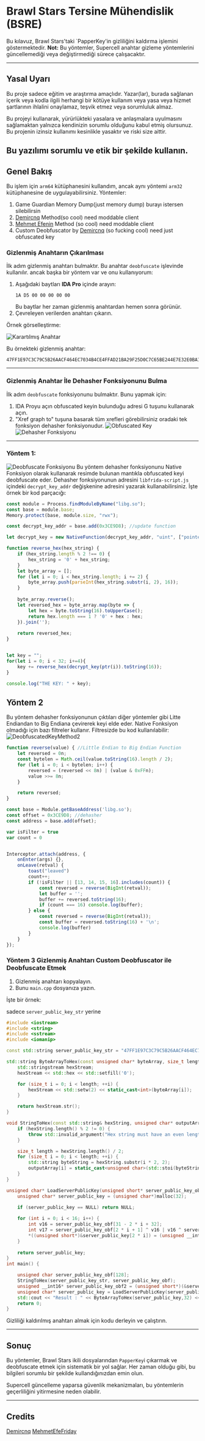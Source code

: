 # Brawl Stars Tersine Mühendislik (BSRE)

Bu kılavuz, Brawl Stars'taki `PapperKey'in gizliliğini kaldırma işlemini göstermektedir.
**Not:** Bu yöntemler, Supercell anahtar gizleme yöntemlerini güncellemediği veya değiştirmediği sürece çalışacaktır.

---

## Yasal Uyarı

Bu proje sadece eğitim ve araştırma amaçlıdır. Yazar(lar), burada sağlanan içerik veya kodla ilgili herhangi bir kötüye kullanım veya yasa veya hizmet şartlarının ihlalini onaylamaz, teşvik etmez veya sorumluluk almaz.

Bu projeyi kullanarak, yürürlükteki yasalara ve anlaşmalara uyulmasını sağlamaktan yalnızca kendinizin sorumlu olduğunu kabul etmiş olursunuz. Bu projenin izinsiz kullanımı kesinlikle yasaktır ve riski size aittir.

Bu yazılımı sorumlu ve etik bir şekilde kullanın.
---


## Genel Bakış
Bu işlem için `arm64` kütüphanesini kullandım, ancak aynı yöntemi `arm32` kütüphanesine de uygulayabilirsiniz.
Yöntemler:
1. Game Guardian Memory Dump(just memory dump) burayı istersen silebilirsin
2. [Demircnq](https://github.com/DemirCnq) Method(so cool) need moddable client
3. [Mehmet Efenin](https://github.com/MehmetEfeFriday) Method (so cool) need moddable client
4. Custom Deobfuscator by [Demircnq](https://github.com/DemirCnq) (so fucking cool) need just obfuscated key

### Gizlenmiş Anahtarın Çıkarılması
İlk adım gizlenmiş anahtarı bulmaktır. Bu anahtar `deobfuscate` işlevinde kullanılır. ancak başka bir yöntem var ve onu kullanıyorum:

1. Aşağıdaki baytları **IDA Pro** içinde arayın:
   ```
   1A D5 00 00 00 00 00
   ```
   Bu baytlar her zaman gizlenmiş anahtardan hemen sonra görünür.
2. Çevreleyen verilerden anahtarı çıkarın.

Örnek görselleştirme:

![Karartılmış Anahtar](obfuscated-key-for-v59.PNG)

Bu örnekteki gizlenmiş anahtar: 
```
47FF1E97C3C79C5B26AACF464EC7034B4CE4FFAD21BA29F25D0C7C65BE244E7E32E0BA1D6C65F0679C9C48E155BA02D577FED286D314E70206770663DE9773ACDCE07397161506779753E7141054D2FE67C002BA40EC489CAF52F06555A7BAE013FD4E240AA67C0CFBAF29BA1DE8FFE4885703C74EB4CFAABA349CC73AFA1EFF
```

---
### Gizlenmiş Anahtar İle Dehasher Fonksiyonunu Bulma
İlk adım `deobfuscate` fonksiyonunu bulmaktır. Bunu yapmak için:
1. IDA Proyu açın obfuscated keyin bulunduğu adresi G tuşunu kullanarak açın.
2. "Xref graph to" tuşuna basarak tüm xrefleri görebilirsiniz oradaki tek fonksiyon dehasher fonksiyonudur.
![Obfuscated Key](obfkeyxref.PNG)
![Dehasher Fonksiyonu](dehasherfunc.png)

---
### Yöntem 1:
![Deobfuscate Fonksiyonu](arm64-v59.PNG)
Bu yöntem dehasher fonksiyonunu Native Fonksiyon olarak kullanarak resimde bulunan mantıkla obfuscated keyi deobfuscate eder.
Dehasher fonksiyonunun adresini `libfrida-script.js` içindeki `decrypt_key_addr` değişkenine adresini yazarak kullanabilirsiniz. İşte örnek bir kod parçacığı:

```javascript
const module = Process.findModuleByName("libg.so");
const base = module.base;
Memory.protect(base, module.size, "rwx");

const decrypt_key_addr = base.add(0x3CE9D8); //update function

let decrypt_key = new NativeFunction(decrypt_key_addr, "uint", ["pointer"]);

function reverse_hex(hex_string) {
    if (hex_string.length % 2 !== 0) {
        hex_string = '0' + hex_string;
    }
    let byte_array = [];
    for (let i = 0; i < hex_string.length; i += 2) {
        byte_array.push(parseInt(hex_string.substr(i, 2), 16));
    }
    
    byte_array.reverse();
    let reversed_hex = byte_array.map(byte => {
        let hex = byte.toString(16).toUpperCase();
        return hex.length === 1 ? '0' + hex : hex;
    }).join('');
    
    return reversed_hex;
}


let key = "";
for(let i = 0; i < 32; i+=4){
    key += reverse_hex(decrypt_key(ptr(i)).toString(16));
}

console.log("THE KEY: " + key);

```

## Yöntem 2
Bu yöntem dehasher fonksiyonunun çıktıları diğer yöntemler gibi Litte Endiandan to Big Endiana çevirerek keyi elde eder.
Native Fonksiyon olmadığı için bazı filtreler kullanır.
Filtresizde bu kod kullanılabilir:
![DeobfuscatedKeyMethod2](deobfuscatedkeymethod2.png)

```javascript
function reverse(value) { //Little Endian to Big Endian Function
    let reversed = 0n;
    const bytelen = Math.ceil(value.toString(16).length / 2);
    for (let i = 0; i < bytelen; i++) {
        reversed = (reversed << 8n) | (value & 0xFFn);
        value >>= 8n;
    }

    return reversed;
}

const base = Module.getBaseAddress('libg.so');
const offset = 0x3CE9D8; //dehasher
const address = base.add(offset);

var isFilter = true
var count = 0


Interceptor.attach(address, {
    onEnter(args) {},
    onLeave(retval) {
        toast("leaved")
        count++;
        if (!isFilter || [13, 14, 15, 16].includes(count)) {
            const reversed = reverse(BigInt(retval));
            let buffer = '';
            buffer += reversed.toString(16);
            if (count === 16) console.log(buffer);
        } else {
            const reversed = reverse(BigInt(retval));
            const buffer = reversed.toString(16) + '\n';
            console.log(buffer)
        }
    }
});
```
### Yöntem 3 Gizlenmiş Anahtarı Custom Deobfuscator ile Deobfuscate Etmek
1. Gizlenmiş anahtarı kopyalayın.
2. Bunu `main.cpp` dosyanıza yazın.

İşte bir örnek:

sadece `server_public_key_str` yerine
```cpp
#include <iostream>
#include <string>
#include <sstream>
#include <iomanip>

const std::string server_public_key_str = "47FF1E97C3C79C5B26AACF464EC7034B4CE4FFAD21BA29F25D0C7C65BE244E7E32E0BA1D6C65F0679C9C48E155BA02D577FED286D314E70206770663DE9773ACDCE07397161506779753E7141054D2FE67C002BA40EC489CAF52F06555A7BAE013FD4E240AA67C0CFBAF29BA1DE8FFE4885703C74EB4CFAABA349CC73AFA1EFF";

std::string ByteArrayToHex(const unsigned char* byteArray, size_t length) {
	std::stringstream hexStream;
	hexStream << std::hex << std::setfill('0');

	for (size_t i = 0; i < length; ++i) {
		hexStream << std::setw(2) << static_cast<int>(byteArray[i]);
	}

	return hexStream.str();
}

void StringToHex(const std::string& hexString, unsigned char* outputArray) {
	if (hexString.length() % 2 != 0) {
		throw std::invalid_argument("Hex string must have an even length.");
	}

	size_t length = hexString.length() / 2;
	for (size_t i = 0; i < length; ++i) {
		std::string byteString = hexString.substr(i * 2, 2);
		outputArray[i] = static_cast<unsigned char>(std::stoi(byteString, nullptr, 16));
	}
}

unsigned char* LoadServerPublicKey(unsigned short* server_public_key_obf) {
	unsigned char* server_public_key = (unsigned char*)malloc(32);
	
	if (server_public_key == NULL) return NULL;

	for (int i = 0; i < 16; i++) {
		int v16 = server_public_key_obf[31 - 2 * i + 32];
		int v17 = server_public_key_obf[2 * i + 1] ^ v16 | v16 ^ server_public_key_obf[2 * i];
		*((unsigned short*)&server_public_key[2 * i]) = (unsigned __int16)(((v17 << (11 - (i & 7))) | ((unsigned __int16)v17 >> (((i & 7) - 11) & 0xF))) ^ server_public_key_obf[31 - i + 32]);
	}
	
	return server_public_key;
}
int main() {

	unsigned char server_public_key_obf[128];
	StringToHex(server_public_key_str, server_public_key_obf);
	unsigned __int16* server_public_key_obf2 = (unsigned short*)(&server_public_key_obf[0]);
	unsigned char* server_public_key = LoadServerPublicKey(server_public_key_obf2);
	std::cout << "Result : " << ByteArrayToHex(server_public_key,32) << std::endl;
	return 0;
}

```

Gizliliği kaldırılmış anahtarı almak için kodu derleyin ve çalıştırın.

---

## Sonuç
Bu yöntemler, Brawl Stars ikili dosyalarından `PapperKey`i çıkarmak ve deobfuscate etmek için sistematik bir yol sağlar. Her zaman olduğu gibi, bu bilgileri sorumlu bir şekilde kullandığınızdan emin olun.

Supercell güncelleme yaparsa
güvenlik mekanizmaları, bu yöntemlerin geçerliliğini yitirmesine neden olabilir.

---

## Credits 
[Demircnq](https://github.com/DemirCnq)
[MehmetEfeFriday](https://github.com/MehmetEfeFriday)
